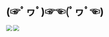 # (☞ﾟヮﾟ)☞☜(ﾟヮﾟ☜)

<a href="https://github.com/lifeng-87">
  <img align="left" src="https://github-readme-stats.vercel.app/api?username=lifeng-87&theme=codeSTACKr&show_icons=true&include_all_commits=true&hide_border=true" />
</a>
<a href="https://github.com/lifeng-87">
  <img align="left" src="https://github-readme-stats.vercel.app/api/wakatime?username=lifeng87&theme=codeSTACKr&layout=compact&langs_count=8&hide_border=true&hide=Other" />
</a>
